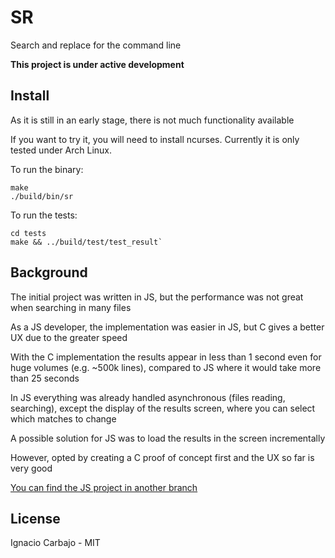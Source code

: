 # SR

Search and replace for the command line

**This project is under active development**

## Install

As it is still in an early stage, there is not much functionality available

If you want to try it, you will need to install ncurses. Currently it is only tested under Arch Linux.

To run the binary:

```
make
./build/bin/sr
```

To run the tests:
```
cd tests
make && ../build/test/test_result`
```

## Background

The initial project was written in JS, but the performance was not great when searching in many files

As a JS developer, the implementation was easier in JS, but C gives a better UX due to the greater speed

With the C implementation the results appear in less than 1 second even for huge volumes (e.g. ~500k lines), compared to JS where it would take more than 25 seconds

In JS everything was already handled asynchronous (files reading, searching), except the display of the results screen, where you can select which matches to change

A possible solution for JS was to load the results in the screen incrementally

However, opted by creating a C proof of concept first and the UX so far is very good

[You can find the JS project in another branch](https://github.com/igncp/sr/tree/js)

## License

Ignacio Carbajo - MIT
